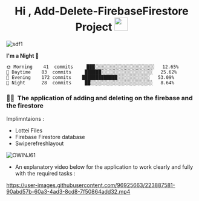 
<h1 align="center">Hi ,  Add-Delete-FirebaseFirestore Project  <img src="https://media.giphy.com/media/hvRJCLFzcasrR4ia7z/giphy.gif" width="35"></h1>

![sdf1](https://user-images.githubusercontent.com/96925663/235403287-37ef651e-f884-44a2-bcd8-d58619e1d00d.png)

 <!--START_SECTION:waka-->
**I'm a Night 🦉** 

```text
🌞 Morning    41  commits     ███░░░░░░░░░░░░░░░░░░░░░░   12.65% 
🌆 Daytime    83  commits     ██████░░░░░░░░░░░░░░░░░░░   25.62% 
🌃 Evening    172 commits    █████████████░░░░░░░░░░░░   53.09% 
🌙 Night      28  commits     ██░░░░░░░░░░░░░░░░░░░░░░░   8.64%

```

### 🤝🏻 &nbsp;The application of adding and deleting on the firebase and the firestore 




Implimntaions :

- Lottei Files
- Firebase Firestore database
- Swiperefreshlayout

![OWINJ61](https://user-images.githubusercontent.com/96925663/226141713-90054a01-c26f-46cc-825f-408f9fedac4d.png)



- An explanatory video below for the application to work clearly and fully with the required tasks :


https://user-images.githubusercontent.com/96925663/223887581-90abd57b-60a3-4ad3-8cd8-7f50864add32.mp4


